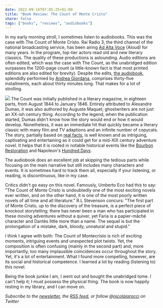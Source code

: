 ```yaml
---
date: 2022-09-16T07:05:25+01:00
title: "Book Review: The Count of Monte Cristo"
share: false
tags: ["books", "reviews", "audiobooks"]
---
```

In my early morning stroll, I sometimes listen to audiobooks. This was the case
with The Count of Monte Cristo. Rai Radio 3, the third channel of the national
broadcasting service, has been airing [Ad Alta Voce][7] (Aloud) for many years.
In the program, top-tier actors read old and new literary classics. The quality
of these productions is astounding. Audio editions are often edited, which was
the case with The Count, as the unabridged edition surpasses the 1200-page
count (a little-known fact is that most printed editions are also edited for
brevity). Despite the edits, [the audiobook][1], splendidly performed by [Andrea
Giordana][6], comprises thirty-five installments, each about thirty minutes
long. That makes for a lot of strolling.

![](/images/the-count-of-monte-cristo.jpg#right)
The Count was initially published in a literary magazine, in eighteen parts,
from August 1844 to January 1846. Entirely attributed to Alexandre Dumas, it
was also authored by Auguste Maquet; ghostwriters are not just an XX-ish century
thing. According to the legend, when the publication started, Dumas didn't know
how the story would end or how it would develop. Nonetheless, it was an
immediate hit that quickly became a literary classic with many film and TV
adaptions and an infinite number of copycats. The story, partially based on
[real facts][5], is well known and as intriguing, captivating and entertaining
as it could get for a mid-XIX century adventure novel. It helps that it is
rooted in notable historical events like the [Bourbon Restoration][2] and
Napoleon's [Hundred Days][3]. 

The audiobook does an excellent job at skipping the tedious parts while
focusing on the main narrative but still includes many characters and events.
It is sometimes hard to track them all, especially if your listening, or
reading, is discontinuous, like in my case.

Critics didn't go easy on this novel. Famously, Umberto Eco had this to say:
"The Count of Monte Cristo is undoubtedly one of the most exciting novels ever
written, and on the other hand, it is one of the most poorly written novels of
all time and all literature." R.L Stevenson concurs: "The first part of Monte
Cristo, up to the discovery of the treasure, is a perfect piece of knockout
storytelling; there has never been a man who has participated in these moving
adventures without a quiver, yet Faria is a papier-mâché character and Dantès
little more than a name. The sequel is but the prolongation of a mistake, dark,
bloody, unnatural and stupid."

I think I agree with both: The Count of Montecristo is rich of exciting
moments, intriguing events and unexpected plot twists. Yet, the composition is
often confusing (mainly in the second part) and, more importantly, too
many implausible coincidences occur throughout the story. Yet, it's a lot of
entertainment. What I found more compelling, however, are its social and
historical competence. I learned a lot by reading (listening to) this novel.

Being the book junkie I am, I went out and bought the unabridged tome. I can't
help it; I must possess the physical thing. The book is now happily resting in
my library, and I can move on.

*Subscribe to the [newsletter][nl], the [RSS feed][rss], or follow @[nicolaiarocci][tw] on Twitter*

 [1]: https://www.raiplaysound.it/audiolibri/ilcontedimontecristo
 [2]: https://en.wikipedia.org/wiki/Bourbon_Restoration_in_France
 [3]: https://en.wikipedia.org/wiki/Hundred_Days
 [5]: https://en.wikipedia.org/wiki/Pierre_Picaud
 [6]: https://en.wikipedia.org/wiki/Andrea_Giordana
 [7]: https://www.raiplaysound.it/programmi/adaltavoce
 [rss]: https://nicolaiarocci.com/index.xml
 [tw]: http://twitter.com/nicolaiarocci
 [nl]: https://nicolaiarocci.substack.com
